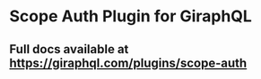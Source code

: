 # Scope Auth Plugin for GiraphQL

## Full docs available at https://giraphql.com/plugins/scope-auth
